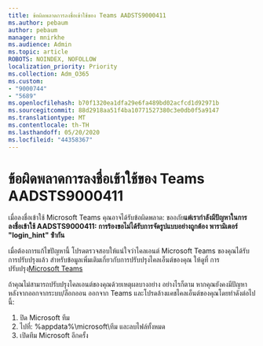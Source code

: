 ```yaml
---
title: ข้อผิดพลาดการลงชื่อเข้าใช้ของ Teams AADSTS9000411
ms.author: pebaum
author: pebaum
manager: mnirkhe
ms.audience: Admin
ms.topic: article
ROBOTS: NOINDEX, NOFOLLOW
localization_priority: Priority
ms.collection: Adm_O365
ms.custom:
- "9000744"
- "5689"
ms.openlocfilehash: b70f1320ea1dfa29e6fa489bd02acfcd1d92971b
ms.sourcegitcommit: 88d2918aa51f4ba10771527380c3e0db0f5a9147
ms.translationtype: MT
ms.contentlocale: th-TH
ms.lasthandoff: 05/20/2020
ms.locfileid: "44358367"
---
```

# <a name="addressing-teams-sign-in-error-aadsts9000411"></a>ข้อผิดพลาดการลงชื่อเข้าใช้ของ Teams AADSTS9000411

เมื่อลงชื่อเข้าใช้ Microsoft Teams คุณอาจได้รับข้อผิดพลาด: ขออภัย**แต่เรากําลังมีปัญหาในการลงชื่อเข้าใช้ AADSTS9000411: การร้องขอไม่ได้รับการจัดรูปแบบอย่างถูกต้อง พารามิเตอร์ "login_hint" ซ้ํากัน**

เมื่อต้องการแก้ไขปัญหานี้ โปรดตรวจสอบให้แน่ใจว่าไคลเอนต์ Microsoft Teams ของคุณได้รับการปรับปรุงแล้ว สําหรับข้อมูลเพิ่มเติมเกี่ยวกับการปรับปรุงไคลเอ็นต์ของคุณ ให้ดูที่ การปรับปรุง[Microsoft Teams](https://support.office.com/article/Update-Microsoft-Teams-535a8e4b-45f0-4f6c-8b3d-91bca7a51db1)

ถ้าคุณไม่สามารถปรับปรุงไคลเอนต์ของคุณด้วยเหตุผลบางอย่าง อย่างไรก็ตาม หากคุณยังคงมีปัญหาหลังจากออกจากระบบ/ล็อกออน ออกจาก Teams และโปรดล้างแคชไคลเอ็นต์ของคุณโดยทําดังต่อไปนี้:
1. ปิด Microsoft ทีม
2. ไปที่: %appdata%\microsoft\ทีม และลบไฟล์ทั้งหมด
3. เปิดทีม Microsoft อีกครั้ง
